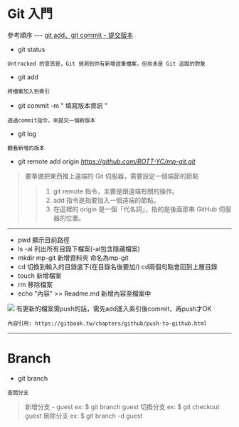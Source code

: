 # Git 入門
參考順序 --- [git add、git commit - 提交版本](https://w3c.hexschool.com/git/b9be5b1e)
* git status
```
Untracked 的意思是，Git 偵測到你有新增這筆檔案，但尚未是 Git 追蹤的對象
```
* git add
```
將檔案加入到索引
```
* git commit -m " 填寫版本資訊 "
```
透過commit指令，來提交一個新版本
```
* git log
```
觀看新增的版本
```
* git remote add origin *https://github.com/ROTT-YC/mp-git.git*
>要準備把東西推上遠端的 Git 伺服器，需要設定一個端節的節點
>>1. git remote 指令，主要是跟遠端有關的操作。
>>2. add 指令是指要加入一個遠端的節點。
>>3. 在這裡的 origin 是一個「代名詞」，指的是後面那串 GitHub 伺服器的位置。

---
* pwd 
顯示目前路徑
* ls -al
列出所有目錄下檔案(-al包含隱藏檔案)
* mkdir  mp-git
新增資料夾 命名為mp-git
* cd
切換到輸入的目錄底下(在目錄名後要加/)
cd兩個句點會回到上層目錄
* touch
新增檔案
* rm
移除檔案
* echo "內容" >> Readme.md
新增內容至檔案中

![](https://i.imgur.com/n4WSE4i.png)
有更新的檔案需push的話，需先add進入索引後commit，再push才OK





```
內容引用: https://gitbook.tw/chapters/github/push-to-github.html
```


---
# Branch

* git branch
```
查閱分支
```
>新增分支 - guest
>ex: $ git branch guest
>切換分支
>ex: $ git checkout guest
>刪除分支
>ex: $ git branch -d guest


